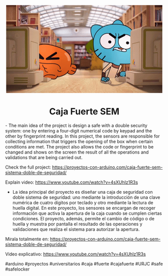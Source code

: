 <div id="header" align="center">
  <img src="https://github.com/Mvrtn-design/Mvrtn-design/blob/main/jugar-gumball.gif"/>
  <h1 align=center" >Caja Fuerte SEM</h1>
  
  </div>
- The main idea of the project is design a safe with a double security system: 
one by entering a four-digit numerical code by keypad and the other by fingerprint reading. 
In this project, the sensors are responsible for collecting information that triggers the opening of the box when certain conditions are met. The project also allows the code or fingerprint to be changed and shows on the screen the result of all the operations and validations that are being carried out.


Check the full project: https://proyectos-con-arduino.com/caja-fuerte-sem-sistema-doble-de-seguridad/

Explain video: https://www.youtube.com/watch?v=4sXUhIz1R3s




- La idea principal del proyecto es diseñar una caja de seguridad con doble sistema de seguridad: 
uno mediante la introducción de una clave numérica de cuatro dígitos por teclado y otro mediante la lectura de huella digital. 
En este proyecto, los sensores se encargan de recoger información que activa la apertura de la caja cuando se cumplen ciertas condiciones. El proyecto, además, permite el cambio de código o de huella y muestra por pantalla el resultado de las operaciones
y validaciones que realiza el sistema para autorizar la apertura.

Mirala totalmente en: https://proyectos-con-arduino.com/caja-fuerte-sem-sistema-doble-de-seguridad/

Video explicativo: https://www.youtube.com/watch?v=4sXUhIz1R3s



#arduino #proyectos #universitarios #caja #fuerte #cajafuerte #URJC #safe #safelocker
